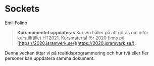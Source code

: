 # Sockets

<p class="author">Emil Folino</p>

> **Kursmomentet uppdateras** Kursen håller på att göras om inför kurstillfället HT2021. Kursmaterial för 2020 finns på [https://2020.jsramverk.se/](https://2020.jsramverk.se/).


Denna veckan tittar vi på realtidsprogrammering och hur två eller fler personer kan uppdatera samma dokument.
